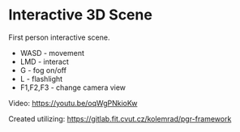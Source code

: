 # Interactive 3D Scene
First person interactive scene.
* WASD - movement
* LMD - interact
* G - fog on/off
* L - flashlight
* F1,F2,F3 - change camera view

Video: https://youtu.be/oqWgPNkioKw

Created utilizing: https://gitlab.fit.cvut.cz/kolemrad/pgr-framework

